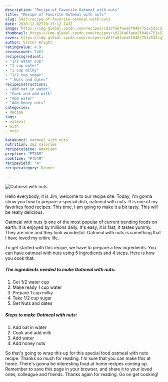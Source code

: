 ```yaml
---
description: "Recipe of Favorite Oatmeal with nuts"
title: "Recipe of Favorite Oatmeal with nuts"
slug: 5433-recipe-of-favorite-oatmeal-with-nuts
date: 2020-12-02T19:37:12.143Z
image: https://img-global.cpcdn.com/recipes/cd22fa6faea5f048/751x532cq70/oatmeal-with-nuts-recipe-main-photo.jpg
thumbnail: https://img-global.cpcdn.com/recipes/cd22fa6faea5f048/751x532cq70/oatmeal-with-nuts-recipe-main-photo.jpg
cover: https://img-global.cpcdn.com/recipes/cd22fa6faea5f048/751x532cq70/oatmeal-with-nuts-recipe-main-photo.jpg
author: Victor Knight
ratingvalue: 4.9
reviewcount: 7461
recipeingredient:
- "1/2 water cup"
- "1 cup water"
- "1 cup milky"
- "1/2 cup sugar"
- " Nuts and dates"
recipeinstructions:
- "Add oat in water"
- "Cook and add milk"
- "Add water"
- "Add honey nuts"
categories:
- Recipe
tags:
- oatmeal
- with
- nuts

katakunci: oatmeal with nuts 
nutrition: 262 calories
recipecuisine: American
preptime: "PT38M"
cooktime: "PT54M"
recipeyield: "4"
recipecategory: Dinner

---
```



![Oatmeal with nuts](https://img-global.cpcdn.com/recipes/cd22fa6faea5f048/751x532cq70/oatmeal-with-nuts-recipe-main-photo.jpg)

Hello everybody, it is Jim, welcome to our recipe site. Today, I'm gonna show you how to prepare a special dish, oatmeal with nuts. It is one of my favorites food recipes. This time, I am going to make it a bit tasty. This will be really delicious.



Oatmeal with nuts is one of the most popular of current trending foods on earth. It is enjoyed by millions daily. It's easy, it is fast, it tastes yummy. They are nice and they look wonderful. Oatmeal with nuts is something that I have loved my entire life.


To get started with this recipe, we have to prepare a few ingredients. You can have oatmeal with nuts using 5 ingredients and 4 steps. Here is how you cook that.

<!--inarticleads1-->

##### The ingredients needed to make Oatmeal with nuts:

1. Get 1/2 water cup
1. Make ready 1 cup water
1. Prepare 1 cup milky
1. Take 1/2 cup sugar
1. Get  Nuts and dates




<!--inarticleads2-->

##### Steps to make Oatmeal with nuts:

1. Add oat in water
1. Cook and add milk
1. Add water
1. Add honey nuts




So that's going to wrap this up for this special food oatmeal with nuts recipe. Thanks so much for reading. I'm sure that you can make this at home. There's gonna be interesting food at home recipes coming up. Remember to save this page in your browser, and share it to your loved ones, colleague and friends. Thanks again for reading. Go on get cooking!
